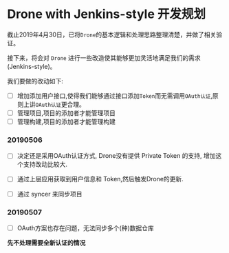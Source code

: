 # Drone with Jenkins-style 开发规划

截止2019年4月30日，已将`Drone`的基本逻辑和处理思路整理清楚，并做了相关验证。

接下来，将会对 `Drone` 进行一些改造使其能够更加灵活地满足我们的需求(Jenkins-style)。

我们要做的改动如下:
- [ ] 增加添加用户接口,使得我们能够通过接口添加`Token`而无需调用`OAuth认证`,原则上讲`OAuth认证`更合理。
- [ ] 管理项目,项目的添加者才能管理项目
- [ ] 管理构建,项目的添加者才能管理构建

### 20190506

- [ ] 决定还是采用OAuth认证方式, Drone没有提供 Private Token 的支持, 增加这个支持改动比较大.
- [ ] 通过上层应用获取到用户信息和 Token,然后触发Drone的更新.
- [ ] 通过 syncer 来同步项目


### 20190507

- [ ] OAuth方案也存在问题，无法同步多个(种)数据仓库

**先不处理需要全新认证的情况**